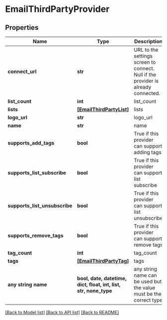 # EmailThirdPartyProvider


## Properties
Name | Type | Description | Notes
------------ | ------------- | ------------- | -------------
**connect_url** | **str** | URL to the settings screen to connect.  Null if the provider is already connected. | [optional] 
**list_count** | **int** | list_count | [optional] 
**lists** | [**[EmailThirdPartyList]**](EmailThirdPartyList.md) | lists | [optional] 
**logo_url** | **str** | logo_url | [optional] 
**name** | **str** | name | [optional] 
**supports_add_tags** | **bool** | True if this provider can support adding tags | [optional] 
**supports_list_subscribe** | **bool** | True if this provider can support list subscribe | [optional] 
**supports_list_unsubscribe** | **bool** | True if this provider can support list unsubscribe | [optional] 
**supports_remove_tags** | **bool** | True if this provider can support remove tags | [optional] 
**tag_count** | **int** | tag_count | [optional] 
**tags** | [**[EmailThirdPartyTag]**](EmailThirdPartyTag.md) | tags | [optional] 
**any string name** | **bool, date, datetime, dict, float, int, list, str, none_type** | any string name can be used but the value must be the correct type | [optional]

[[Back to Model list]](../README.md#documentation-for-models) [[Back to API list]](../README.md#documentation-for-api-endpoints) [[Back to README]](../README.md)


